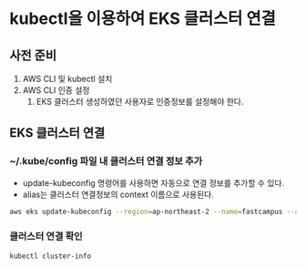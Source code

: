 # kubectl을 이용하여 EKS 클러스터 연결

## 사전 준비

1. AWS CLI 및 kubectl 설치
2. AWS CLI 인증 설정
   1. EKS 클러스터 생성하였던 사용자로 인증정보를 설정해야 한다.

## EKS 클러스터 연결

### ~/.kube/config 파일 내 클러스터 연결 정보 추가

- update-kubeconfig 명령어를 사용하면 자동으로 연결 정보를 추가할 수 있다.
- alias는 클러스터 연결정보의 context 이름으로 사용된다.

```sh
aws eks update-kubeconfig --region=ap-northeast-2 --name=fastcampus --alias=fastcampus
```

### 클러스터 연결 확인

```sh
kubectl cluster-info
```


